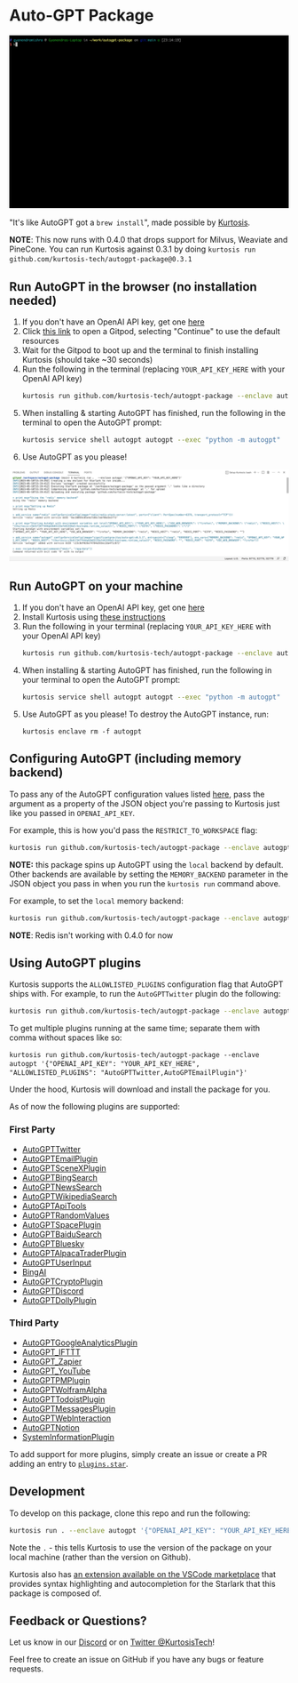 # Auto-GPT Package

![Run of the Auto-GPT Package](/run.gif)

"It's like AutoGPT got a `brew install`", made possible by [Kurtosis](https://www.kurtosis.com/).

**NOTE**: This now runs with 0.4.0 that drops support for Milvus, Weaviate and PineCone. You can run Kurtosis against 0.3.1 by doing `kurtosis run github.com/kurtosis-tech/autogpt-package@0.3.1`

## Run AutoGPT in the browser (no installation needed)

1. If you don't have an OpenAI API key, get one [here](https://platform.openai.com/account/api-keys)
1. Click [this link](https://gitpod.io/?editor=code#https://github.com/kurtosis-tech/autogpt-package) to open a Gitpod, selecting "Continue" to use the default resources
1. Wait for the Gitpod to boot up and the terminal to finish installing Kurtosis (should take ~30 seconds)
1. Run the following in the terminal (replacing `YOUR_API_KEY_HERE` with your OpenAI API key)
   ```bash
   kurtosis run github.com/kurtosis-tech/autogpt-package --enclave autogpt '{"OPENAI_API_KEY": "YOUR_API_KEY_HERE"}'
   ```
1. When installing & starting AutoGPT has finished, run the following in the terminal to open the AutoGPT prompt:
   ```bash
   kurtosis service shell autogpt autogpt --exec "python -m autogpt"
   ```
1. Use AutoGPT as you please!

![Run of the Auto-GPT Package](/gitpod.png)

## Run AutoGPT on your machine

1. If you don't have an OpenAI API key, get one [here](https://platform.openai.com/account/api-keys)
1. Install Kurtosis using [these instructions](https://docs.kurtosis.com/install)
1. Run the following in your terminal (replacing `YOUR_API_KEY_HERE` with your OpenAI API key)
   ```bash
   kurtosis run github.com/kurtosis-tech/autogpt-package --enclave autogpt '{"OPENAI_API_KEY": "YOUR_API_KEY_HERE"}'
   ```
1. When installing & starting AutoGPT has finished, run the following in your terminal to open the AutoGPT prompt:
   ```bash
   kurtosis service shell autogpt autogpt --exec "python -m autogpt"
   ```
1. Use AutoGPT as you please! To destroy the AutoGPT instance, run:
   ```
   kurtosis enclave rm -f autogpt
   ```

## Configuring AutoGPT (including memory backend)

To pass any of the AutoGPT configuration values listed [here](https://github.com/Significant-Gravitas/Auto-GPT/blob/master/.env.template), pass the argument as a property of the JSON object you're passing to Kurtosis just like you passed in `OPENAI_API_KEY`.

For example, this is how you'd pass the `RESTRICT_TO_WORKSPACE` flag:

```bash
kurtosis run github.com/kurtosis-tech/autogpt-package --enclave autogpt '{"OPENAI_API_KEY": "YOUR_API_KEY_HERE", "RESTRICT_TO_WORKSPACE": "False"}'
```

**NOTE:** this package spins up AutoGPT using the `local` backend by default. Other backends are available by setting the `MEMORY_BACKEND` parameter in the JSON object you pass in when you run the `kurtosis run` command above. 

For example, to set the `local` memory backend:

```bash
kurtosis run github.com/kurtosis-tech/autogpt-package --enclave autogpt '{"OPENAI_API_KEY": "YOUR_API_KEY_HERE", "MEMORY_BACKEND": "local"}'
```

**NOTE**: Redis isn't working with 0.4.0 for now

## Using AutoGPT plugins

Kurtosis supports the `ALLOWLISTED_PLUGINS` configuration flag that AutoGPT ships with. For example, to run the `AutoGPTTwitter` plugin do the following:

```bash
kurtosis run github.com/kurtosis-tech/autogpt-package --enclave autogpt '{"OPENAI_API_KEY": "YOUR_API_KEY_HERE", "ALLOWLISTED_PLUGINS": "AutoGPTTwitter"}'
```

To get multiple plugins running at the same time; separate them with comma without spaces like so:

```
kurtosis run github.com/kurtosis-tech/autogpt-package --enclave autogpt '{"OPENAI_API_KEY": "YOUR_API_KEY_HERE", "ALLOWLISTED_PLUGINS": "AutoGPTTwitter,AutoGPTEmailPlugin"}'
```

Under the hood, Kurtosis will download and install the package for you. 

As of now the following plugins are supported:

### First Party
- [AutoGPTTwitter](https://github.com/Significant-Gravitas/Auto-GPT-Plugins)
- [AutoGPTEmailPlugin](https://github.com/Significant-Gravitas/Auto-GPT-Plugins)
- [AutoGPTSceneXPlugin](https://github.com/Significant-Gravitas/Auto-GPT-Plugins)
- [AutoGPTBingSearch](https://github.com/Significant-Gravitas/Auto-GPT-Plugins)
- [AutoGPTNewsSearch](https://github.com/Significant-Gravitas/Auto-GPT-Plugins)
- [AutoGPTWikipediaSearch](https://github.com/Significant-Gravitas/Auto-GPT-Plugins)
- [AutoGPTApiTools](https://github.com/Significant-Gravitas/Auto-GPT-Plugins)
- [AutoGPTRandomValues](https://github.com/Significant-Gravitas/Auto-GPT-Plugins)
- [AutoGPTSpacePlugin](https://github.com/Significant-Gravitas/Auto-GPT-Plugins)
- [AutoGPTBaiduSearch](https://github.com/Significant-Gravitas/Auto-GPT-Plugins)
- [AutoGPTBluesky](https://github.com/Significant-Gravitas/Auto-GPT-Plugins)
- [AutoGPTAlpacaTraderPlugin](https://github.com/danikhan632/Auto-GPT-AlpacaTrader-Plugin)
- [AutoGPTUserInput](https://github.com/HFrovinJensen/Auto-GPT-User-Input-Plugin)
- [BingAI](https://github.com/gravelBridge/AutoGPT-BingAI)
- [AutoGPTCryptoPlugin](https://github.com/isaiahbjork/Auto-GPT-Crypto-Plugin)
- [AutoGPTDiscord](https://github.com/gravelBridge/AutoGPT-Discord)
- [AutoGPTDollyPlugin](https://github.com/pr-0f3t/Auto-GPT-Dolly-Plugin)

### Third Party
- [AutoGPTGoogleAnalyticsPlugin](https://github.com/isaiahbjork/Auto-GPT-Google-Analytics-Plugin)
- [AutoGPT_IFTTT](https://github.com/AntonioCiolino/AutoGPT-IFTTT)
- [AutoGPT_Zapier](https://github.com/AntonioCiolino/AutoGPT-Zapier)
- [AutoGPT_YouTube](https://github.com/jpetzke/AutoGPT-YouTube)
- [AutoGPTPMPlugin](https://github.com/minfenglu/AutoGPT-PM-Plugin)
- [AutoGPTWolframAlpha](https://github.com/gravelBridge/AutoGPT-WolframAlpha)
- [AutoGPTTodoistPlugin](https://github.com/danikhan632/Auto-GPT-Todoist-Plugin)
- [AutoGPTMessagesPlugin](https://github.com/danikhan632/Auto-GPT-Messages-Plugin)
- [AutoGPTWebInteraction](https://github.com/gravelBridge/AutoGPT-Web-Interaction)
- [AutoGPTNotion](https://github.com/doutv/Auto-GPT-Notion)
- [SystemInformationPlugin](https://github.com/hdkiller/Auto-GPT-SystemInfo)

To add support for more plugins, simply create an issue or create a PR adding an entry to [`plugins.star`](https://github.com/kurtosis-tech/autogpt-package/blob/main/plugins.star).

## Development

To develop on this package, clone this repo and run the following:

```bash
kurtosis run . --enclave autogpt '{"OPENAI_API_KEY": "YOUR_API_KEY_HERE"}'
```

Note the `.` - this tells Kurtosis to use the version of the package on your local machine (rather than the version on Github).

Kurtosis also has [an extension available on the VSCode marketplace](https://marketplace.visualstudio.com/items?itemName=Kurtosis.kurtosis-extension) that provides syntax highlighting and autocompletion for the Starlark that this package is composed of.

## Feedback or Questions?

Let us know in our [Discord](https://discord.gg/eBWFjGtm) or on [Twitter @KurtosisTech](https://twitter.com/KurtosisTech)!

Feel free to create an issue on GitHub if you have any bugs or feature requests.
